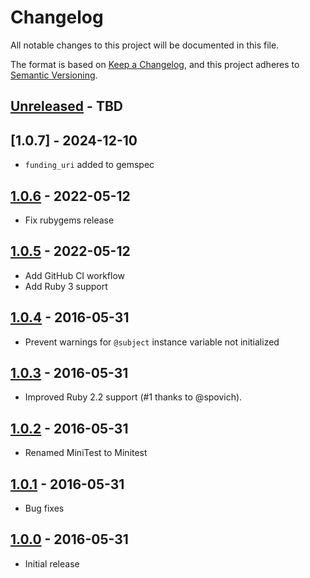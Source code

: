 # Changelog

All notable changes to this project will be documented in this file.

The format is based on [Keep a Changelog](https://keepachangelog.com//), and this project adheres to [Semantic Versioning](https://semver.org/).

## [Unreleased] - TBD

## [1.0.7] - 2024-12-10

- `funding_uri` added to gemspec

## [1.0.6] - 2022-05-12

- Fix rubygems release

## [1.0.5] - 2022-05-12

- Add GitHub CI workflow
- Add Ruby 3 support

## [1.0.4] - 2016-05-31

- Prevent warnings for `@subject` instance variable not initialized

## [1.0.3] - 2016-05-31

- Improved Ruby 2.2 support (#1 thanks to @spovich).

## [1.0.2] - 2016-05-31

- Renamed MiniTest to Minitest

## [1.0.1] - 2016-05-31

- Bug fixes

## [1.0.0] - 2016-05-31

- Initial release

[Unreleased]: https://github.com/rmm5t/minitest-matchers_vaccine/compare/v1.0.6..HEAD
[1.0.6]: https://github.com/rmm5t/minitest-matchers_vaccine/compare/v1.0.5..v1.0.6
[1.0.5]: https://github.com/rmm5t/minitest-matchers_vaccine/compare/v1.0.4..v1.0.5
[1.0.4]: https://github.com/rmm5t/minitest-matchers_vaccine/compare/v1.0.3..v1.0.4
[1.0.3]: https://github.com/rmm5t/minitest-matchers_vaccine/compare/v1.0.2..v1.0.3
[1.0.2]: https://github.com/rmm5t/minitest-matchers_vaccine/compare/v1.0.1..v1.0.2
[1.0.1]: https://github.com/rmm5t/minitest-matchers_vaccine/compare/v1.0.0..v1.0.1
[1.0.0]: https://github.com/rmm5t/minitest-matchers_vaccine/compare/6fdef88..v1.0.0
